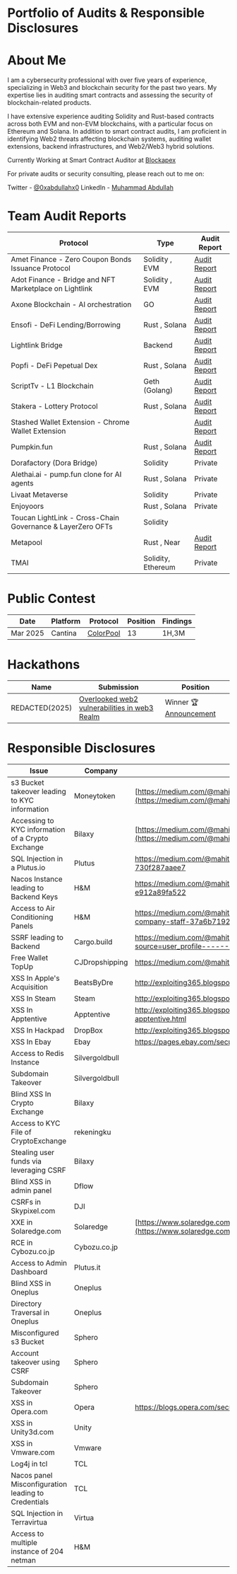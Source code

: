 # Portfolio of Audits & Responsible Disclosures

# About Me
I am a cybersecurity professional with over five years of experience, specializing in Web3 and blockchain security for the past two years. My expertise lies in auditing smart contracts and assessing the security of blockchain-related products.

I have extensive experience auditing Solidity and Rust-based contracts across both EVM and non-EVM blockchains, with a particular focus on Ethereum and Solana. In addition to smart contract audits, I am proficient in identifying Web2 threats affecting blockchain systems, auditing wallet extensions, backend infrastructures, and Web2/Web3 hybrid solutions.

Currently Working at Smart Contract Auditor at [Blockapex](blockapex.io)

For private audits or security consulting, please reach out to me on:

Twitter - [@0xabdullahx0](https://x.com/0xabdullahx0)
LinkedIn - [Muhammad Abdullah](https://www.linkedin.com/in/mabdullah97/)

# Team Audit Reports
| Protocol                                               | Type           | Audit Report                                                                                                                                      |
|--------------------------------------------------------|----------------|---------------------------------------------------------------------------------------------------------------------------------------------------|
| Amet Finance - Zero Coupon Bonds Issuance Protocol     | Solidity , EVM | [Audit Report](https://github.com/BlockApex/Audit-Reports/blob/master/Amet%20Finanace%20Final%20Audit%20Report.pdf)                               |
| Adot Finance - Bridge and NFT Marketplace on Lightlink | Solidity , EVM | [Audit Report](https://github.com/BlockApex/Audit-Reports/blob/master/ADOT%20Finance-%20Final%20Audit%20Report.pdf)                               |
| Axone Blockchain - AI orchestration                    | GO             | [Audit Report](https://github.com/BlockApex/Audit-Reports/blob/master/Axone%20Blockchain%20-%20Final%20Audit%20Report.pdf)                        |
| Ensofi - DeFi Lending/Borrowing                        | Rust , Solana  | [Audit Report](https://github.com/BlockApex/Audit-Reports/blob/master/Final%20Audit%20Report%20EnsoFi%20Lending.pdf)                              |
| Lightlink Bridge                                       | Backend        | [Audit Report](https://github.com/BlockApex/Audit-Reports/blob/master/Lightlink%20Bridge%20WhiteBox%20Review%20.pdf)                              |
| Popfi - DeFi Pepetual Dex                              | Rust , Solana  | [Audit Report](https://github.com/BlockApex/Audit-Reports/blob/master/Popfi%20Solana%20Final%20Audit.pdf)                                         |
| ScriptTv - L1 Blockchain                               | Geth (Golang)  | [Audit Report](https://github.com/BlockApex/Audit-Reports/blob/master/ScripTV%20Blockchain%20Audit%20Report.pdf)                                  |
| Stakera - Lottery Protocol                             | Rust , Solana  | [Audit Report](https://github.com/BlockApex/Audit-Reports/blob/master/Stakera%20Solana%20Final%20Audit%20Report.pdf)                              |
| Stashed Wallet Extension - Chrome Wallet Extension     |                | [Audit Report](https://github.com/BlockApex/Audit-Reports/blob/master/Stashed%20Wallet%20Extension%20%20Peneting%20Report%20%20Report%20%232.pdf) |
| Pumpkin.fun                                            | Rust , Solana  | [Audit Report](https://github.com/BlockApex/Audit-Reports/blob/master/Pumpkin.fun%20Final%20Audit%20Report%20%7C%20BlockApex.pdf)                 |
| Dorafactory (Dora Bridge)| Solidity | Private | 
| Alethai.ai - pump.fun clone for AI agents              | Rust , Solana  | Private                                                                                                                                           |
| Livaat Metaverse                                       | Solidity       | Private                                                                                                                                           |
| Enjoyoors                                              | Rust , Solana  | Private                                                                                                                                           |
|Toucan LightLink - Cross-Chain Governance & LayerZero OFTs|Solidity||
|Metapool | Rust , Near| [Audit Report](https://github.com/BlockApex/Audit-Reports/blob/master/Metapool%20NEAR%20Audit%20Report.pdf)
|TMAI| Solidity, Ethereum| Private |


# Public Contest
|Date|Platform|Protocol|Position|Findings|
|----|--------|--------|--------|--------|
|Mar 2025| Cantina| [ColorPool](https://cantina.xyz/competitions/7db75599-9dad-40aa-9fc7-e879803eea2b/leaderboard)| 13|1H,3M|

# Hackathons
|Name|Submission|Position|
|----|----------|--------|
|REDACTED(2025)|[Overlooked web2 vulnerabilities in web3 Realm](https://vigorous-clover-064.notion.site/Overlooked-web2-vulnerabilities-in-web3-Realm-1e5c1cbcc8e18046ba2cda9189deba0d)| Winner :trophy: [Announcement](https://www.helius.dev/blog/redacted-hackathon-winners#guvenkaya-web2-security-issues-in-web3-5000)
# Responsible Disclosures
| Issue                                               | Company        | Writeup/HOF                                                                                                                        |
| --------------------------------------------------- | -------------- | ---------------------------------------------------------------------------------------------------------------------------------- |
| s3 Bucket takeover leading to KYC information       | Moneytoken            | [https://medium.com/@mahitman1/i-own-your-customers-22e965761abd](https://medium.com/@mahitman1/i-own-your-customers-22e965761abd) |
| Accessing to KYC information of a Crypto Exchange   | Bilaxy            | [https://medium.com/@mahitman1/i-own-your-customers-22e965761abd](https://medium.com/@mahitman1/i-own-your-customers-22e965761abd) |
| SQL Injection in a Plutus.io                        | Plutus         | https://medium.com/@mahitman1/hacking-a-crypto-debit-card-service-730f287aaee7                                                     |
| Nacos Instance leading to Backend Keys              | H&M             | https://medium.com/@mahitman1/how-i-found-a-goldmine-but-got-no-gold-e912a89fa522                                                  |
| Access to Air Conditioning Panels                   | H&M             | https://medium.com/@mahitman1/how-attacker-could-have-suffocated-the-company-staff-37a6b7192f12                                    |
| SSRF leading to Backend                             | Cargo.build    | https://medium.com/@mahitman1/hacking-a-nft-platform-56fc59479d3b?source=user_profile---------1----------------------------        |
| Free Wallet TopUp                                   | CJDropshipping            | https://medium.com/@mahitman1/free-wallet-topups-f814bb56640f                                                                      |
| XSS In Apple's Acquisition                          | BeatsByDre     | http://exploiting365.blogspot.com/2016/03/xss-in-beatsbydrecom.html                                                                |
| XSS In Steam                                        | Steam          | http://exploiting365.blogspot.com/2016/03/xss-in-steamcommunity.html                                                               |
| XSS In Apptentive                                   | Apptentive     | http://exploiting365.blogspot.com/2016/03/cross-site-scripting-xss-in-apptentive.html                                              |
| XSS In Hackpad                                      | DropBox        | http://exploiting365.blogspot.com/2015/09/cross-site-scripting-in-hackpad.html                                                     |
| XSS In Ebay                                         | Ebay           | https://pages.ebay.com/securitycenter/security_researchers_acknowledgements.html                                                   |
| Access to Redis Instance                            | Silvergoldbull |
| Subdomain Takeover                                  | Silvergoldbull |
| Blind XSS In Crypto Exchange                        | Bilaxy            |                                                                                                                                    |
| Access to KYC File of CryptoExchange                | rekeningku     |
| Stealing user funds via leveraging CSRF             | Bilaxy            |                                                                                                                                    |
| Blind XSS in admin panel                            | Dflow          |                                                                                                                                    |
| CSRFs in Skypixel.com                               | DJI            |                                                                                                                                    |
| XXE in Solaredge.com                                | Solaredge      | [https://www.solaredge.com/bug-bounty-leaderboard](https://www.solaredge.com/bug-bounty-leaderboard)                               |
| RCE in Cybozu.co.jp                                 | Cybozu.co.jp   |
| Access to Admin Dashboard                           | Plutus.it      |                                                                                                                                    |
| Blind XSS in Oneplus                                | Oneplus        |                                                                                                                                    |
| Directory Traversal in Oneplus                      | Oneplus        |                                                                                                                                    |
| Misconfigured s3 Bucket                             | Sphero         |                                                                                                                                    |
| Account takeover using CSRF                         | Sphero         |                                                                                                                                    |
| Subdomain Takeover                                  | Sphero         |                                                                                                                                    |
| XSS in Opera.com                                    | Opera          | https://blogs.opera.com/security/2014/01/thanks-researchers-2014/                                                                  |
| XSS in Unity3d.com                                  | Unity          |                                                                                                                                    |
| XSS in Vmware.com                                   | Vmware         |                                                                                                                                    |
| Log4j in tcl                                        | TCL            |                                                                                                                                    |
| Nacos panel Misconfiguration leading to Credentials | TCL            |                                                                                                                                    |
| SQL Injection in Terravirtua                        | Virtua    |
| Access to multiple instance of 204 netman           | H&M             |                                                                                                                                    |

